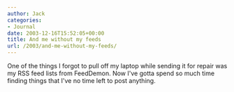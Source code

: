 ```yaml
---
author: Jack
categories:
- Journal
date: 2003-12-16T15:52:05+00:00
title: And me without my feeds
url: /2003/and-me-without-my-feeds/
---
```


One of the things I forgot to pull off my laptop while sending it for repair was my RSS feed lists from FeedDemon. Now I've gotta spend so much time finding things that I've no time left to post anything.